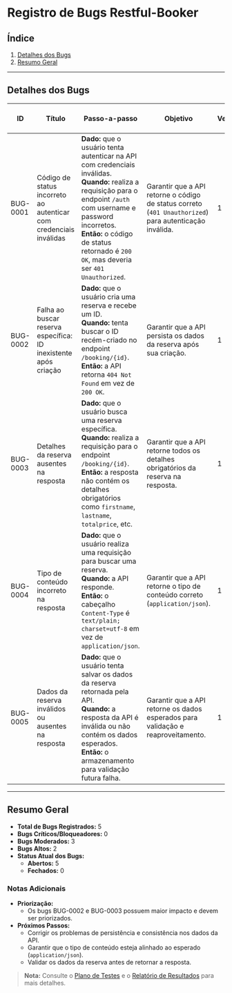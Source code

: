 # Registro de Bugs Restful-Booker

## Índice
1. [Detalhes dos Bugs](#detalhes-dos-bugs)  
2. [Resumo Geral](#resumo-geral)  

---

## Detalhes dos Bugs

| **ID**      | **Título**                                         | **Passo-a-passo**                                                                                                                                                           | **Objetivo**                                                                                | **Versão** | **Plataforma** | **Navegador**     | **Criticidade** | **Status** | **Evidência**                                                                                              | **Caso de Teste Relacionado** |
|-------------|---------------------------------------------------|---------------------------------------------------------------------------------------------------------------------------------------------------------------------------|--------------------------------------------------------------------------------------------|------------|----------------|-------------------|-----------------|------------|------------------------------------------------------------------------------------------------------------|--------------------------------|
| BUG-0001    | Código de status incorreto ao autenticar com credenciais inválidas | **Dado:** que o usuário tenta autenticar na API com credenciais inválidas.<br>**Quando:** realiza a requisição para o endpoint `/auth` com username e password incorretos.<br>**Então:** o código de status retornado é `200 OK`, mas deveria ser `401 Unauthorized`. | Garantir que a API retorne o código de status correto (`401 Unauthorized`) para autenticação inválida. | 1          | Windows        | Postman           | Moderada        | Aberto     | ![Evidência](./evidencias/BUG-0001-autenticacao-invalida.png)                                               | Teste de Autenticação Invalida |
| BUG-0002    | Falha ao buscar reserva específica: ID inexistente após criação | **Dado:** que o usuário cria uma reserva e recebe um ID.<br>**Quando:** tenta buscar o ID recém-criado no endpoint `/booking/{id}`.<br>**Então:** a API retorna `404 Not Found` em vez de `200 OK`. | Garantir que a API persista os dados da reserva após sua criação.                                | 1          | Windows        | Postman           | Alta            | Aberto     | ![Evidência](./evidencias/BUG-0002-id-nao-persistente.png)                                                 | GR-001 e GR-002 |
| BUG-0003    | Detalhes da reserva ausentes na resposta          | **Dado:** que o usuário busca uma reserva específica.<br>**Quando:** realiza a requisição para o endpoint `/booking/{id}`.<br>**Então:** a resposta não contém os detalhes obrigatórios como `firstname`, `lastname`, `totalprice`, etc. | Garantir que a API retorne todos os detalhes obrigatórios da reserva na resposta.             | 1          | Windows        | Postman           | Alta            | Aberto     | ![Evidência](./evidencias/BUG-0003-detalhes-ausentes.png)                                                  | GR-002 |
| BUG-0004    | Tipo de conteúdo incorreto na resposta            | **Dado:** que o usuário realiza uma requisição para buscar uma reserva.<br>**Quando:** a API responde.<br>**Então:** o cabeçalho `Content-Type` é `text/plain; charset=utf-8` em vez de `application/json`. | Garantir que a API retorne o tipo de conteúdo correto (`application/json`).                     | 1          | Windows        | Postman           | Moderada        | Aberto     | ![Evidência](./evidencias/BUG-0004-content-type-incorreto.png)                                             | GR-002 |
| BUG-0005    | Dados da reserva inválidos ou ausentes na resposta | **Dado:** que o usuário tenta salvar os dados da reserva retornada pela API.<br>**Quando:** a resposta da API é inválida ou não contém os dados esperados.<br>**Então:** o armazenamento para validação futura falha. | Garantir que a API retorne os dados esperados para validação e reaproveitamento.              | 1          | Windows        | Postman           | Moderada        | Aberto     | ![Evidência](./evidencias/BUG-0005-dados-invalidos.png)                                                    | GR-002 |

---

## Resumo Geral

- **Total de Bugs Registrados:** 5  
- **Bugs Críticos/Bloqueadores:** 0  
- **Bugs Moderados:** 3  
- **Bugs Altos:** 2  
- **Status Atual dos Bugs:**  
  - **Abertos:** 5  
  - **Fechados:** 0  

### Notas Adicionais
- **Priorização:** 
  - Os bugs BUG-0002 e BUG-0003 possuem maior impacto e devem ser priorizados.
- **Próximos Passos:** 
  - Corrigir os problemas de persistência e consistência nos dados da API. 
  - Garantir que o tipo de conteúdo esteja alinhado ao esperado (`application/json`).
  - Validar os dados da reserva antes de retornar a resposta.

> **Nota:** Consulte o [Plano de Testes](./plano-testes.md) e o [Relatório de Resultados](./relatorio-resultados.md) para mais detalhes.
